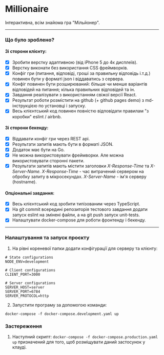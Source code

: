 # Millionaire
Інтерактивна, всім знайома гра "Мільйонер".<br/>

<hr/>

### Що було зроблено?

#### Зі сторони клієнту:
- [x] Зробити верстку адаптивною (від iPhone 5 до 4к дисплеїв).
- [x] Верстку виконати без використання CSS фреймворків.
- [x] Конфіг гри (питання, відповіді, гроші за правильну відповідь і.т.д.) повинен бути у форматі json і віддаватись з сервера.
- [x] Конфіг повинен бути розширюваний: більше чи менше варіантів відповідей на питання; кілька правильних відповідей та ін.
- [x] Завдання реалізувати з використанням свіжої версії React.
- [x] Результат роботи розмістити на github (+ github pages demo) з md-інструкцією по установці і запуску.
- [x] Весь клієнтський код повинен повністю відповідати правилам "з коробки" eslint / airbnb.

#### Зі сторони бекенду:
- [x] Віддавати конфіг гри через REST api.
- [x] Результати запитів мають бути в форматі JSON.
- [x] Додаток має бути на Go.
- [x] Не можна використовувати фреймворки. Але можна використовувати сторонні пакети.
- [x] Результати запитів мають містити заголовки *X-Response-Time* та *X-Server-Name. X-Response-Time* - час витрачений сервером на обробку запиту в мікросекундах. *X-Server-Name* - ім'я серверу (hostname).

#### Опціональні завдання:
- [x] Весь клієнтський код зробити типізованим через TypeScript.
- [x] На git commit всередині репозиторія тестового завдання додати запуск eslint на змінені файли, а на git push запуск unit-tests.
- [x] Налаштувати docker-compose для роботи фронтенду і бекенду.

<hr/>

### Налаштування та запуск проєкту
1. На рівні кореневої папки додати конфігурації для серверу та клієнту:
```
# State configurations
NODE_ENV=development

# Client configurations
CLIENT_PORT=3000

# Server configurations
SERVER_HOST=server
SERVER_PORT=6784
SERVER_PROTOCOL=http
```
2. Запустити програму за допомогою команди:
```
docker-compose -f docker-compose.development.yaml up
```

### Застереження

1. Наступний скрипт: ```docker-compose -f docker-compose.production.yaml up``` призначений для того, щоб розміщувати даний застосунок у клауді.
   
